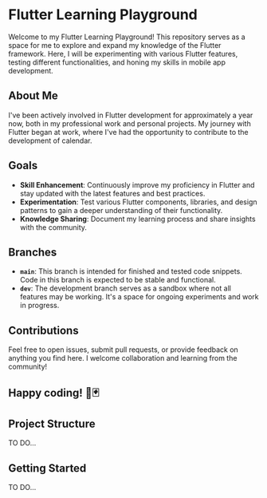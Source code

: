 # Flutter Learning Playground

Welcome to my Flutter Learning Playground! This repository serves as a space for me to explore and expand my knowledge of the Flutter framework. Here, I will be experimenting with various Flutter features, testing different functionalities, and honing my skills in mobile app development.

## About Me

I've been actively involved in Flutter development for approximately a year now, both in my professional work and personal projects. My journey with Flutter began at work, where I've had the opportunity to contribute to the development of calendar.

## Goals

- **Skill Enhancement**: Continuously improve my proficiency in Flutter and stay updated with the latest features and best practices.
- **Experimentation**: Test various Flutter components, libraries, and design patterns to gain a deeper understanding of their functionality.
- **Knowledge Sharing**: Document my learning process and share insights with the community.

## Branches

- **`main`**: This branch is intended for finished and tested code snippets. Code in this branch is expected to be stable and functional.
- **`dev`**: The development branch serves as a sandbox where not all features may be working. It's a space for ongoing experiments and work in progress.

## Contributions
Feel free to open issues, submit pull requests, or provide feedback on anything you find here. I welcome collaboration and learning from the community!

## Happy coding! 🚀🃏

## Project Structure

TO DO...

## Getting Started

TO DO...
